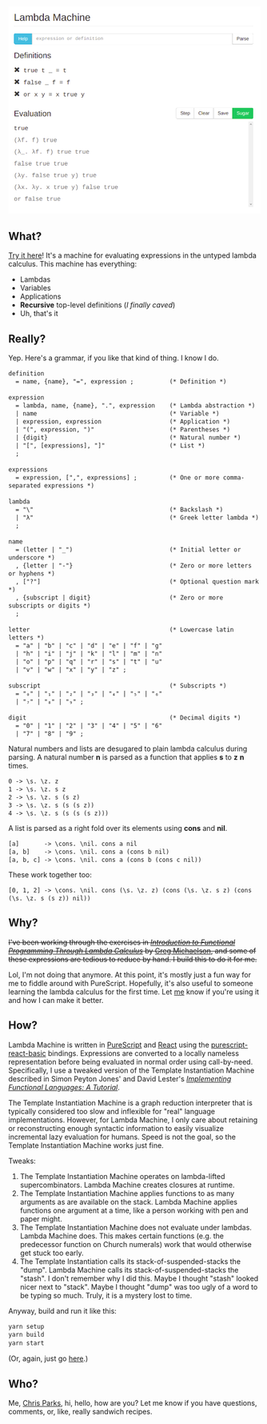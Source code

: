 ![Lambda Machine Screenshot][screenshot]

## What?

[Try it here][lambda-machine]! It's a machine for evaluating
expressions in the untyped lambda calculus. This machine has everything:
* Lambdas
* Variables
* Applications
* **Recursive** top-level definitions (_I finally caved_)
* Uh, that's it

## Really?

Yep. Here's a grammar, if you like that kind of thing. I know I do.

```ebnf
definition
  = name, {name}, "=", expression ;          (* Definition *)

expression
  = lambda, name, {name}, ".", expression    (* Lambda abstraction *)
  | name                                     (* Variable *)
  | expression, expression                   (* Application *)
  | "(", expression, ")"                     (* Parentheses *)
  | {digit}                                  (* Natural number *)
  | "[", [expressions], "]"                  (* List *)
  ;

expressions
  = expression, [",", expressions] ;         (* One or more comma-separated expressions *)

lambda
  = "\"                                      (* Backslash *)
  | "λ"                                      (* Greek letter lambda *)
  ;

name
  = (letter | "_")                           (* Initial letter or underscore *)
  , {letter | "-"}                           (* Zero or more letters or hyphens *)
  , ["?"]                                    (* Optional question mark *)
  , {subscript | digit}                      (* Zero or more subscripts or digits *)
  ;

letter                                       (* Lowercase latin letters *)
  = "a" | "b" | "c" | "d" | "e" | "f" | "g"
  | "h" | "i" | "j" | "k" | "l" | "m" | "n"
  | "o" | "p" | "q" | "r" | "s" | "t" | "u"
  | "v" | "w" | "x" | "y" | "z" ;

subscript                                    (* Subscripts *)
  = "₀" | "₁" | "₂" | "₃" | "₄" | "₅" | "₆"
  | "₇" | "₈" | "₉" ;

digit                                        (* Decimal digits *)
  = "0" | "1" | "2" | "3" | "4" | "5" | "6"
  | "7" | "8" | "9" ;
```

Natural numbers and lists are desugared to plain lambda calculus during
parsing. A natural number **n** is parsed as a function that applies
**s** to **z** **n** times.

```plaingtext
0 -> \s. \z. z
1 -> \s. \z. s z
2 -> \s. \z. s (s z)
3 -> \s. \z. s (s (s z))
4 -> \s. \z. s (s (s (s z)))
```

A list is parsed as a right fold over its elements using **cons** and
**nil**.

```plaintext
[a]       -> \cons. \nil. cons a nil
[a, b]    -> \cons. \nil. cons a (cons b nil)
[a, b, c] -> \cons. \nil. cons a (cons b (cons c nil))
```

These work together too:

```plaintext
[0, 1, 2] -> \cons. \nil. cons (\s. \z. z) (cons (\s. \z. s z) (cons (\s. \z. s (s z)) nil))
```

## Why?

~~I've been working through the exercises in
[_Introduction to Functional Programming Through Lambda Calculus_][book]
by [Greg Michaelson][greg], and some of these expressions are tedious
to reduce by hand. I build this to do it for me.~~

Lol, I'm not doing that anymore. At this point, it's mostly just a fun
way for me to fiddle around with PureScript. Hopefully, it's also
useful to someone learning the lambda calculus for the first time.
Let [me][me] know if you're using it and how I can make it better.

## How?

Lambda Machine is written in [PureScript][purescript] and [React][react]
using the [purescript-react-basic][react-basic] bindings. Expressions
are converted to a locally nameless representation before being
evaluated in normal order using call-by-need. Specifically, I use a
tweaked version of the Template Instantiation Machine described in
Simon Peyton Jones' and David Lester's [_Implementing Functional Languages: A Tutorial_][ifl].

The Template Instantiation Machine is a graph reduction interpreter
that is typically considered too slow and inflexible for "real"
language implementations. However, for Lambda Machine, I only care
about retaining or reconstructing enough syntactic information to
easily visualize incremental lazy evaluation for humans. Speed is not
the goal, so the Template Instantiation Machine works just fine.

Tweaks:
1. The Template Instantiation Machine operates on lambda-lifted
supercombinators. Lambda Machine creates closures at runtime.
2. The Template Instantiation Machine applies functions to as many
arguments as are available on the stack. Lambda Machine applies
functions one argument at a time, like a person working with pen and
paper might.
3. The Template Instantiation Machine does not evaluate under lambdas.
Lambda Machine does. This makes certain functions (e.g. the predecessor
function on Church numerals) work that would otherwise get stuck too
early.
4. The Template Instantiation calls its stack-of-suspended-stacks the
"dump". Lambda Machine calls its stack-of-suspended-stacks the "stash".
I don't remember why I did this. Maybe I thought "stash" looked nicer
next to "stack". Maybe I thought "dump" was too ugly of a word to be
typing so much. Truly, it is a mystery lost to time.

Anyway, build and run it like this:

```bash
yarn setup
yarn build
yarn start
```

(Or, again, just go [here][lambda-machine].)

## Who?

Me, [Chris Parks][me], hi, hello, how are you? Let me know if you have
questions, comments, or, like, really sandwich recipes.

[screenshot]: https://raw.githubusercontent.com/cdparks/lambda-machine/main/static/images/lambda-machine.png
[lambda-machine]: https://lambda-machine.com
[book]: https://www.amazon.com/dp/0486478831
[greg]: https://www.macs.hw.ac.uk/~greg
[purescript]: https://www.purescript.org
[react]: https://reactjs.org/
[react-basic]: https://github.com/lumihq/purescript-react-basic
[ifl]: https://www.microsoft.com/en-us/research/publication/implementing-functional-languages-a-tutorial
[me]: mailto:christopher.daniel.parks@gmail.com
